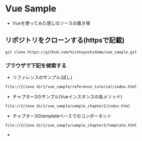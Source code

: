 # Vue Sample

* Vueを使ってみた感じのソースの置き場

## リポジトリをクローンする(httpsで記載)

```
git clone https://github.com/hirotoyoshidome/vue_sample.git
```

### ブラウザで下記を検索する

* リファレンスのサンプル(試し)

```
file://{clone dir}/vue_sample/reference_tutorial/index.html
```

* チャプター2のサンプル(Vueインスタンスの各メソッド)

```
file://{clone dir}/vue_sample/sample_chapter2/index.html
```

* チャプター3のtemplateベースでのコンポーネント

```
file://{clone dir}/vue_sample/sample_chapter3/template.html
```

* 